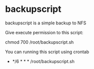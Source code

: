 # backupscript
backupscript is a simple backup to NFS

Give execute permission to this script:

chmod 700 /root/backupscript.sh

You can running this script using crontab 

* */6 * * * /root/backupscript.sh
